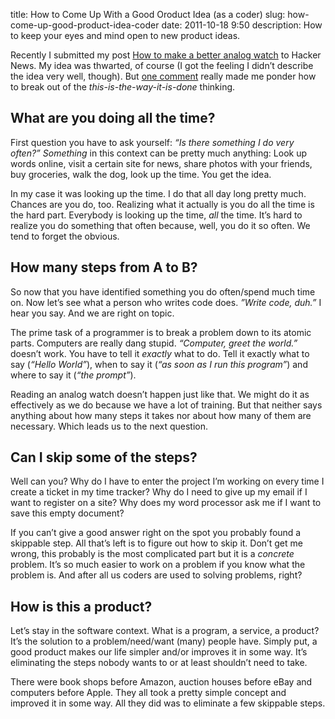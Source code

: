 title: How to Come Up With a Good Oroduct Idea (as a coder)
slug: how-come-up-good-product-idea-coder
date: 2011-10-18 9:50
description: How to keep your eyes and mind open to new product ideas.


Recently I submitted my post [How to make a better analog watch](http://christiankaula.com/how-make-better-analog-watch.html) to Hacker News. My idea was thwarted, of course (I got the feeling I didn’t describe the idea very well, though). But [one comment](http://news.ycombinator.com/item?id=3108350) really made me ponder how to break out of the *this-is-the-way-it-is-done* thinking.


## What are you doing all the time?

First question you have to ask yourself: *“Is there something I do very often?”* *Something* in this context can be pretty much anything: Look up words online, visit a certain site for news, share photos with your friends, buy groceries, walk the dog, look up the time. You get the idea.

In my case it was looking up the time. I do that all day long pretty much. Chances are you do, too. Realizing what it actually is you do all the time is the hard part. Everybody is looking up the time, *all* the time. It’s hard to realize you do something that often because, well, you do it so often. We tend to forget the obvious.


## How many steps from A to B?

So now that you have identified something you do often/spend much time on. Now let’s see what a person who writes code does. *”Write code, duh.”* I hear you say. And we are right on topic.

The prime task of a programmer is to break a problem down to its atomic parts. Computers are really dang stupid. *“Computer, greet the world.”* doesn’t work. You have to tell it *exactly* what to do. Tell it exactly what to say (*“Hello World”*), when to say it (*“as soon as I run this program”*) and where to say it (*“the prompt”*).

Reading an analog watch doesn’t happen just like that. We might do it as effectively as we do because we have a lot of training. But that neither says anything about how many steps it takes nor about how many of them are necessary. Which leads us to the next question.


## Can I skip some of the steps?

Well can you? Why do I have to enter the project I’m working on every time I create a ticket in my time tracker? Why do I need to give up my email if I want to register on a site? Why does my word processor ask me if I want to save this empty document?

If you can’t give a good answer right on the spot you probably found a skippable step. All that’s left is to figure out how to skip it. Don’t get me wrong, this probably is the most complicated part but it is a *concrete* problem. It’s so much easier to work on a problem if you know what the problem is. And after all us coders are used to solving problems, right?


## How is this a product?

Let’s stay in the software context. What is a program, a service, a product? It’s the solution to a problem/need/want (many) people have. Simply put, a good product makes our life simpler and/or improves it in some way. It’s eliminating the steps nobody wants to or at least shouldn’t need to take.

There were book shops before Amazon, auction houses before eBay and computers before Apple. They all took a pretty simple concept and improved it in some way. All they did was to eliminate a few skippable steps.
